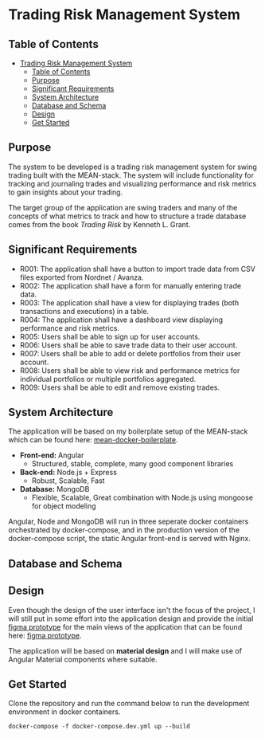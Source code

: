 # Trading Risk Management System
## Table of Contents
- [Trading Risk Management System](#trading-risk-management-system)
  - [Table of Contents](#table-of-contents)
  - [Purpose](#purpose)
  - [Significant Requirements](#significant-requirements)
  - [System Architecture](#system-architecture)
  - [Database and Schema](#database-and-schema)
  - [Design](#design)
  - [Get Started](#get-started)

## Purpose
The system to be developed is a trading risk management system for swing trading built with the MEAN-stack. The system will include functionality for tracking and journaling trades and visualizing performance and risk metrics to gain insights about your trading. 

The target group of the application are swing traders and many of the concepts of what metrics to track and how to structure a trade database comes from the book *Trading Risk* by Kenneth L. Grant.

## Significant Requirements
- R001: The application shall have a button to import trade data from CSV files exported from Nordnet / Avanza.
- R002: The application shall have a form for manually entering trade data.
- R003: The application shall have a view for displaying trades (both transactions and executions) in a table.
- R004: The application shall have a dashboard view displaying performance and risk metrics.
- R005: Users shall be able to sign up for user accounts.
- R006: Users shall be able to save trade data to their user account.
- R007: Users shall be able to add or delete portfolios from their user account.
- R008: Users shall be able to view risk and performance metrics for individual portfolios or multiple portfolios aggregated.
- R009: Users shall be able to edit and remove existing trades.

## System Architecture
The application will be based on my boilerplate setup of the MEAN-stack which can be found here: [mean-docker-boilerplate](https://github.com/JacobKarlen/mean-docker-boilerplate).

* **Front-end:** Angular
  * Structured, stable, complete, many good component libraries
* **Back-end:** Node.js + Express
  * Robust, Scalable, Fast
* **Database:** MongoDB
  * Flexible, Scalable, Great combination with Node.js using mongoose for object modeling
  
Angular, Node and MongoDB will run in three seperate docker containers orchestrated by docker-compose, and in the production version of the docker-compose script, the static Angular front-end is served with Nginx. 

## Database and Schema

## Design
Even though the design of the user interface isn't the focus of the project, I will still put in some effort into the application design and provide the initial [figma prototype](https://www.figma.com/file/eyBkCmY4e2W199XKPZ5h4L/Trading-Risk-Management-System) for the main views of the application that can be found here: [figma prototype](https://www.figma.com/file/eyBkCmY4e2W199XKPZ5h4L/Trading-Risk-Management-System).

The application will be based on **material design** and I will make use of Angular Material components where suitable.

## Get Started
Clone the repository and run the command below to run the development environment in docker containers.
```
docker-compose -f docker-compose.dev.yml up --build
```

